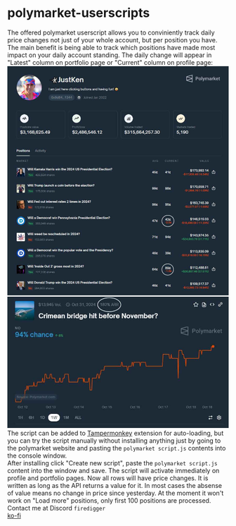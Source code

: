 # polymarket-userscripts
The offered polymarket userscript allows you to conviniently track daily price changes not just of your whole account, but per position you have. The main benefit is being able to track which positions have made most impact on your daily account standing. The daily change will appear in "Latest" column on portfolio page or "Current" column on profile page:
![JustKen profile](https://raw.githubusercontent.com/firedigger/polymarket-userscripts/refs/heads/main/screen1.JPG)
![Crimean bridge hit before November market](https://raw.githubusercontent.com/firedigger/polymarket-userscripts/refs/heads/main/screen2.JPG)
The script can be added to [Tampermonkey](https://www.tampermonkey.net) extension for auto-loading, but you can try the script manually without installing anything just by going to the polymarket website and pasting the `polymarket script.js` contents into the console window.  
After installing click "Create new script", paste the `polymarket script.js` content into the window and save. The script will activate immediately on profile and portfolio pages.
Now all rows will have price changes. It is written as long as the API returns a value for it. In most cases the absense of value means no change in price since yesterday. At the moment it won't work on "Load more" positions, only first 100 positions are processed.  
Contact me at Discord `firedigger`  
[ko-fi](https://ko-fi.com/firedigger)